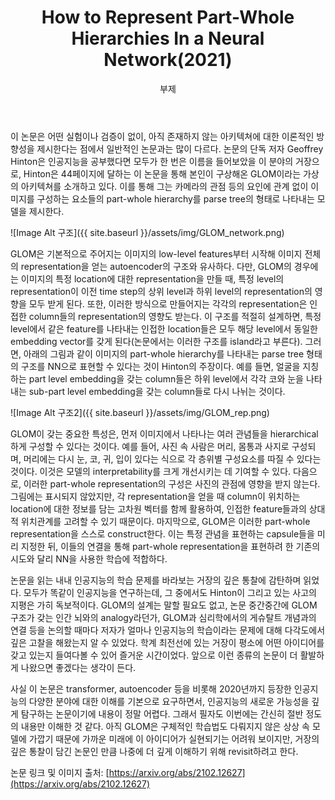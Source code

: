 ﻿---
layout: post
title:  "How to Represent Part-Whole Hierarchies In a Neural Network(2021)"
subtitle:   "부제"
categories: AI
tags: papers
comments: true

---

이 논문은 어떤 실험이나 검증이 없이, 아직 존재하지 않는 아키텍쳐에 대한 이론적인 방향성을 제시한다는 점에서 일반적인 논문과는 많이 다르다. 논문의 단독 저자 Geoffrey Hinton은 인공지능을 공부했다면 모두가 한 번은 이름을 들어보았을 이 분야의 거장으로, Hinton은 44페이지에 달하는 이 논문을 통해 본인이 구상해온 GLOM이라는 가상의 아키텍쳐를 소개하고 있다. 이를 통해 그는 카메라의 관점 등의 요인에 관계 없이 이미지를 구성하는 요소들의 part-whole hierarchy를 parse tree의 형태로 나타내는 모델을 제시한다.

![Image Alt 구조]({{ site.baseurl }}/assets/img/GLOM_network.png)

GLOM은 기본적으로 주어지는 이미지의 low-level features부터 시작해 이미지 전체의 representation을 얻는 autoencoder의 구조와 유사하다. 다만, GLOM의 경우에는 이미지의 특정 location에 대한 representation을 만들 때, 특정 level의 representation이 이전 time step의 상위 level과 하위 level의 representation의 영향을 모두 받게 된다. 또한, 이러한 방식으로 만들어지는 각각의 representation은 인접한 column들의 representation의 영향도 받는다. 이 구조를 적절히 설계하면, 특정 level에서 같은 feature를 나타내는 인접한 location들은 모두 해당 level에서 동일한 embedding  vector를 갖게 된다(논문에서는 이러한 구조를 island라고 부른다). 그러면, 아래의 그림과 같이 이미지의 part-whole hierarchy를 나타내는 parse tree 형태의 구조를 NN으로 표현할 수 있다는 것이 Hinton의 주장이다. 예를 들면, 얼굴을 지칭하는 part level embedding을 갖는 column들은 하위 level에서 각각 코와 눈을 나타내는 sub-part level embedding을 갖는 column들로 다시 나뉘는 것이다.

![Image Alt 구조2]({{ site.baseurl }}/assets/img/GLOM_rep.png)

GLOM이 갖는 중요한 특성은, 먼저 이미지에서 나타나는 여러 관념들을 hierarchical하게 구성할 수 있다는 것이다. 예를 들어, 사진 속 사람은 머리, 몸통과 사지로 구성되며, 머리에는 다시 눈, 코, 귀, 입이 있다는 식으로 각 층위별 구성요소를 따질 수 있다는 것이다. 이것은 모델의 interpretability를 크게 개선시키는 데 기여할 수 있다. 다음으로, 이러한 part-whole representation의 구성은 사진의 관점에 영향을 받지 않는다. 그림에는 표시되지  않았지만, 각 representation을 얻을 때 column이 위치하는 location에 대한 정보를 담는 고차원 벡터를 함께 활용하여, 인접한 feature들과의 상대적 위치관계를 고려할 수 있기 때문이다. 마지막으로, GLOM은 이러한 part-whole representation을 스스로 construct한다. 이는 특정 관념을 표현하는 capsule들을 미리 지정한 뒤, 이들의 연결을 통해 part-whole representation을 표현하려 한 기존의 시도와 달리 NN을 사용한 학습에 적합하다.

논문을 읽는 내내 인공지능의 학습 문제를 바라보는 거장의 깊은 통찰에 감탄하며 읽었다. 모두가 똑같이 인공지능을 연구하는데, 그 중에서도 Hinton이 그리고 있는 사고의 지평은 가히 독보적이다. GLOM의 설계는 말할 필요도 없고, 논문 중간중간에 GLOM 구조가 갖는 인간 뇌와의 analogy라던가, GLOM과 심리학에서의 게슈탈트 개념과의 연결 등을 논의할 때마다 저자가 얼마나 인공지능의 학습이라는 문제에 대해 다각도에서 깊은 고찰을 해왔는지 알 수 있었다. 학계 최전선에 있는 거장이 평소에 어떤 아이디어를 갖고 있는지 들여다볼 수 있어 즐거운 시간이었다. 앞으로 이런 종류의 논문이 더 활발하게 나왔으면 좋겠다는 생각이 든다.

사실 이 논문은 transformer, autoencoder 등을 비롯해 2020년까지 등장한 인공지능의 다양한 분야에 대한 이해를 기본으로 요구하면서, 인공지능의 새로운 가능성을 깊게  탐구하는 논문이기에 내용이 정말 어렵다. 그래서 필자도 이번에는 간신히 절반 정도의 내용만 이해한 것 같다. 아직 GLOM은 구체적인 학습법도 다뤄지지 않은 상상 속 모델에 가깝기 때문에 가까운 미래에 이 아이디어가 실현되기는 어려워 보이지만, 거장의 깊은 통찰이 담긴 논문인 만큼 나중에 더 깊게 이해하기 위해 revisit하려고 한다.



논문 링크 및 이미지 출처: [https://arxiv.org/abs/2102.12627](https://arxiv.org/abs/2102.12627)
